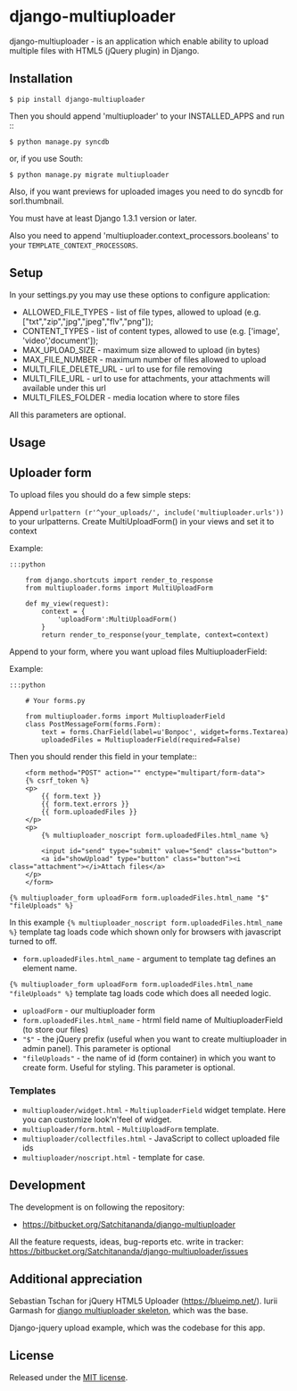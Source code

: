 # django-multiuploader

django-multiuploader - is an application which enable ability to upload multiple files with HTML5 (jQuery plugin) in Django.

## Installation

    $ pip install django-multiuploader

Then you should append 'multiuploader' to your INSTALLED_APPS and run ::

    $ python manage.py syncdb

or, if you use South:

    $ python manage.py migrate multiuploader

Also, if you want previews for uploaded images you need to do syncdb for sorl.thumbnail.

You must have at least Django 1.3.1 version or later.

Also you need to append  'multiuploader.context_processors.booleans' to your ``TEMPLATE_CONTEXT_PROCESSORS``.

## Setup


In your settings.py you may use these options to configure application:

* ALLOWED_FILE_TYPES - list of file types, allowed to upload (e.g. ["txt","zip","jpg","jpeg","flv","png"]);
* CONTENT_TYPES - list of content types, allowed to use (e.g. ['image', 'video','document']);
* MAX_UPLOAD_SIZE - maximum size allowed to upload (in bytes)
* MAX_FILE_NUMBER - maximum number of files allowed to upload
* MULTI_FILE_DELETE_URL - url to use for file removing
* MULTI_FILE_URL - url to use for attachments, your attachments will available under this url
* MULTI_FILES_FOLDER - media location where to store files

All this parameters are optional.

## Usage

Uploader form
-------------

To upload files you should do a few simple steps:

Append ``urlpattern (r'^your_uploads/', include('multiuploader.urls'))`` to your urlpatterns.
Create MultiUploadForm() in your views and set it to context

Example:

    :::python

        from django.shortcuts import render_to_response
        from multiuploader.forms import MultiUploadForm
        
        def my_view(request):
            context = {
                'uploadForm':MultiUploadForm()
            }
            return render_to_response(your_template, context=context)

Append to your form, where you want upload files MultiuploaderField:

Example:

    :::python

        # Your forms.py
        
        from multiuploader.forms import MultiuploaderField
        class PostMessageForm(forms.Form):
            text = forms.CharField(label=u'Вопрос', widget=forms.Textarea)
            uploadedFiles = MultiuploaderField(required=False)

Then you should render this field in your template::
    
        <form method="POST" action="" enctype="multipart/form-data">
	    {% csrf_token %}
	    <p>
		    {{ form.text }}
		    {{ form.text.errors }}
		    {{ form.uploadedFiles }}
	    </p>
	    <p>
		    {% multiuploader_noscript form.uploadedFiles.html_name %}
		
		    <input id="send" type="submit" value="Send" class="button">
		    <a id="showUpload" type="button" class="button"><i class="attachment"></i>Attach files</a> 
	    </p>
        </form>
    
    {% multiuploader_form uploadForm form.uploadedFiles.html_name "$" "fileUploads" %}


In this example ``{% multiuploader_noscript form.uploadedFiles.html_name %}`` template tag loads code which shown only for browsers with javascript turned to off.

* ``form.uploadedFiles.html_name`` - argument to template tag defines an element name.

``{% multiuploader_form uploadForm form.uploadedFiles.html_name "fileUploads" %}`` template tag loads code which does all needed logic.
    
* ``uploadForm`` - our multiuploader form
* ``form.uploadedFiles.html_name`` - htrml field name of MultiuploaderField (to store our files)
* ``"$"`` - the jQuery prefix (useful when you want to create multiuploader in admin panel). This parameter is optional
* ``"fileUploads"`` - the name of id (form container) in which you want to create form. Useful for styling.  This parameter is optional.


### Templates

* ``multiuploader/widget.html`` - ``MultiuploaderField`` widget template. Here you can customize look'n'feel of widget.
* ``multiuploader/form.html`` - ``MultiUploadForm`` template.
* ``multiuploader/collectfiles.html`` - JavaScript to collect uploaded file ids
* ``multiuploader/noscript.html`` - template for <noscript> case.

## Development
The development is on following the repository:

* https://bitbucket.org/Satchitananda/django-multiuploader


All the feature requests, ideas, bug-reports etc. write in tracker: https://bitbucket.org/Satchitananda/django-multiuploader/issues

## Additional appreciation
Sebastian Tschan for jQuery HTML5 Uploader (https://blueimp.net/).
Iurii Garmash for [django multiuploader skeleton](https://github.com/garmoncheg/django_multiuploader), which was the base.

Django-jquery upload example, which was the codebase for this app.

## License
Released under the [MIT license](http://www.opensource.org/licenses/MIT).
